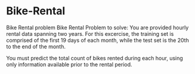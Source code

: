 # Bike-Rental
Bike Rental problem
Bike Rental Problem to solve:
You are provided hourly rental data spanning two years. For this excercise, the training set is comprised of the first 19 days of each month, while the test set is the 20th to the end of the month.

You must predict the total count of bikes rented during each hour, using only information available prior to the rental period.
